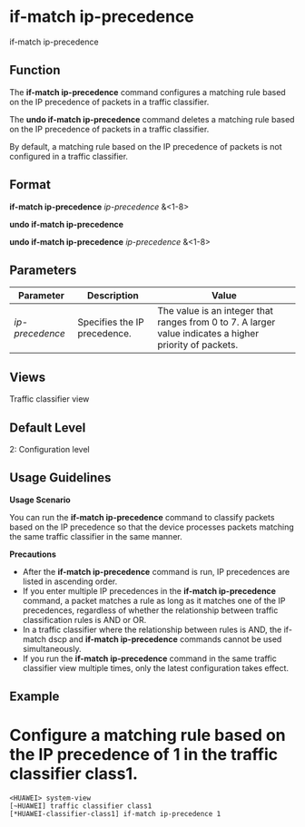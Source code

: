 if-match ip-precedence
======================

if-match ip-precedence

Function
--------



The **if-match ip-precedence** command configures a matching rule based on the IP precedence of packets in a traffic classifier.

The **undo if-match ip-precedence** command deletes a matching rule based on the IP precedence of packets in a traffic classifier.



By default, a matching rule based on the IP precedence of packets is not configured in a traffic classifier.


Format
------

**if-match ip-precedence** *ip-precedence* &<1-8>

**undo if-match ip-precedence**

**undo if-match ip-precedence** *ip-precedence* &<1-8>


Parameters
----------

| Parameter | Description | Value |
| --- | --- | --- |
| *ip-precedence* | Specifies the IP precedence. | The value is an integer that ranges from 0 to 7. A larger value indicates a higher priority of packets. |



Views
-----

Traffic classifier view


Default Level
-------------

2: Configuration level


Usage Guidelines
----------------

**Usage Scenario**

You can run the **if-match ip-precedence** command to classify packets based on the IP precedence so that the device processes packets matching the same traffic classifier in the same manner.

**Precautions**

* After the **if-match ip-precedence** command is run, IP precedences are listed in ascending order.
* If you enter multiple IP precedences in the **if-match ip-precedence** command, a packet matches a rule as long as it matches one of the IP precedences, regardless of whether the relationship between traffic classification rules is AND or OR.
* In a traffic classifier where the relationship between rules is AND, the if-match dscp and **if-match ip-precedence** commands cannot be used simultaneously.
* If you run the **if-match ip-precedence** command in the same traffic classifier view multiple times, only the latest configuration takes effect.

Example
-------

# Configure a matching rule based on the IP precedence of 1 in the traffic classifier class1.
```
<HUAWEI> system-view
[~HUAWEI] traffic classifier class1
[*HUAWEI-classifier-class1] if-match ip-precedence 1

```